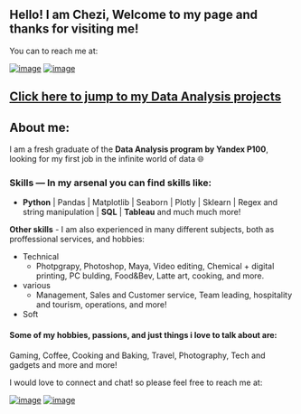 ## Hello! I am Chezi, Welcome to my page and thanks for visiting me!

You can to reach me at:

[![image](https://img.shields.io/badge/Chezi-0077B5?style=for-the-badge&logo=linkedin&logoColor=white)](https://www.linkedin.com/in/chezi-mana/ "my LinkedIn")
[![image](https://img.shields.io/badge/CheziMana@gmail.com-D14836?style=for-the-badge&logo=gmail&logoColor=white)](mailto:chezimana@gmail.com/ "my Gmail")

## [Click here to jump to my Data Analysis projects](https://github.com/cheziman/My_Projects)


## About me:
I am a fresh graduate of the **Data Analysis program by Yandex P100**, looking for my first job in the infinite world of data :globe_with_meridians:
### Skills — In my arsenal you can find skills like:
- **Python** | Pandas | Matplotlib | Seaborn | Plotly | Sklearn | Regex and string manipulation | **SQL** | **Tableau**  and much much more!

**Other skills** - I am also experienced in many different subjects, both as proffessional services, and hobbies:
- Technical
  - Photpgrapy, Photoshop, Maya, Video editing, Chemical + digital printing, PC bulding, Food&Bev, Latte art, cooking, and more.
- various
  -  Management, Sales and Customer service, Team leading,  hospitality and tourism, operations, and more!
- Soft

#### Some of my hobbies, passions, and just things i love to talk about are:
Gaming, Coffee, Cooking and Baking, Travel, Photography, Tech and gadgets and more and more!

I would love to connect and chat! so please feel free to reach me at:

[![image](https://img.shields.io/badge/Chezi-0077B5?style=for-the-badge&logo=linkedin&logoColor=white)](https://www.linkedin.com/in/chezi-mana/ "my LinkedIn")
[![image](https://img.shields.io/badge/CheziMana@gmail.com-D14836?style=for-the-badge&logo=gmail&logoColor=white)](mailto:chezimana@gmail.com/ "my Gmail")


<!--
**cheziman/cheziman** is a ✨ _special_ ✨ repository because its `README.md` (this file) appears on your GitHub profile.

Here are some ideas to get you started:

- 🔭 I’m currently working on ...
- 🌱 I’m currently learning ...
- 👯 I’m looking to collaborate on ...
- 🤔 I’m looking for help with ...
- 💬 Ask me about ...
- 📫 How to reach me: ...
- 😄 Pronouns: ...
- ⚡ Fun fact: ...
-->
